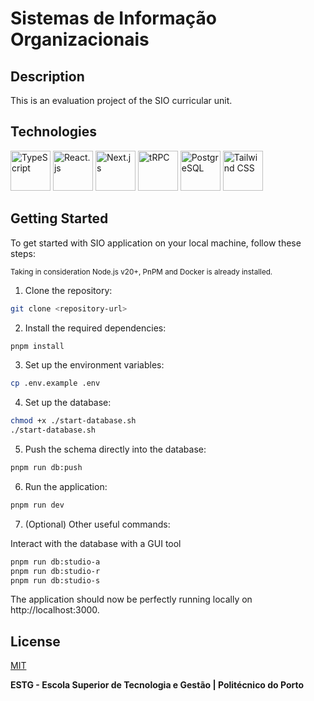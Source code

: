 # Sistemas de Informação Organizacionais

## Description
This is an evaluation project of the SIO curricular unit.

## Technologies

[<img src="https://cdn.jsdelivr.net/gh/devicons/devicon@latest/icons/typescript/typescript-original.svg" alt="TypeScript" width="64" height="64" />](https://www.typescriptlang.org/)
[<img src="https://cdn.jsdelivr.net/gh/devicons/devicon@latest/icons/react/react-original.svg" alt="React.js" width="64" height="64" />](https://reactjs.org/)
[<img src="https://cdn.jsdelivr.net/gh/devicons/devicon@latest/icons/nextjs/nextjs-original.svg" alt="Next.js" width="64" height="64" />](https://nextjs.org/)
[<img src="https://cdn.jsdelivr.net/gh/devicons/devicon@latest/icons/trpc/trpc-original.svg" alt="tRPC" width="64" height="64" />](https://trpc.io/)
[<img src="https://cdn.jsdelivr.net/gh/devicons/devicon@latest/icons/postgresql/postgresql-original.svg" alt="PostgreSQL" width="64" height="64" />](https://trpc.io/)
[<img src="https://cdn.jsdelivr.net/gh/devicons/devicon@latest/icons/tailwindcss/tailwindcss-original.svg" alt="Tailwind CSS" width="64" height="64" />](https://tailwindcss.com/)

## Getting Started

To get started with SIO application on your local machine, follow these steps:

<sup>Taking in consideration Node.js v20+, PnPM and Docker is already installed.</sup>

1. Clone the repository:

```bash
git clone <repository-url>
```

2. Install the required dependencies:

```bash
pnpm install
```

3. Set up the environment variables:

```bash
cp .env.example .env
```

4. Set up the database:

```bash
chmod +x ./start-database.sh
./start-database.sh
```

5. Push the schema directly into the database:

```bash
pnpm run db:push
```

6. Run the application:

```bash
pnpm run dev
```

7. (Optional) Other useful commands:

Interact with the database with a GUI tool

```bash
pnpm run db:studio-a
pnpm run db:studio-r
pnpm run db:studio-s
```

The application should now be perfectly running locally on http://localhost:3000.

## License

[MIT](https://github.com/WallQ/SIO/blob/master/LICENSE)

**ESTG - Escola Superior de Tecnologia e Gestão | Politécnico do Porto**
